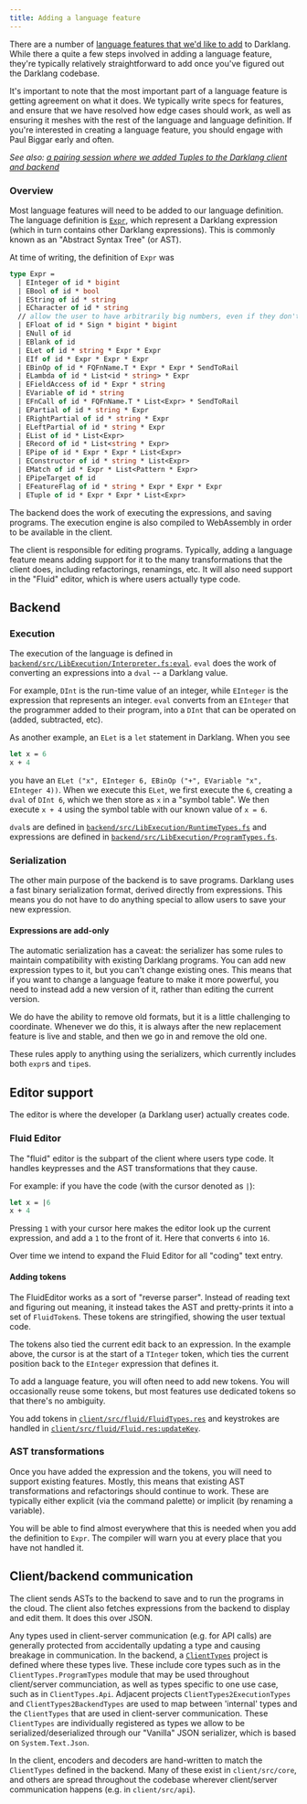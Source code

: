 ```yaml
---
title: Adding a language feature
---
```


There are a number of
[language features that we'd like to add](https://github.com/darklang/dark/issues?q=is%3Aissue+is%3Aopen+label%3Alanguage-feature)
to Darklang. While there a quite a few steps involved in adding a language feature,
they're typically relatively straightforward to add once you've figured out the
Darklang codebase.

It's important to note that the most important part of a language feature is
getting agreement on what it does. We typically write specs for features, and
ensure that we have resolved how edge cases should work, as well as ensuring it
meshes with the rest of the language and language definition. If you're
interested in creating a language feature, you should engage with Paul Biggar
early and often.

_See also:
[a pairing session where we added Tuples to the Darklang client and backend](https://www.youtube.com/watch?v=HZk4yCF8DWQL)_

### Overview

Most language features will need to be added to our language definition. The
language definition is
[`Expr`](https://github.com/darklang/dark/blob/main/backend/src/LibExecution/ProgramTypes.fs),
which represent a Darklang expression (which in turn contains other Darklang
expressions). This is commonly known as an "Abstract Syntax Tree" (or AST).

At time of writing, the definition of `Expr` was

```fsharp
type Expr =
  | EInteger of id * bigint
  | EBool of id * bool
  | EString of id * string
  | ECharacter of id * string
  // allow the user to have arbitrarily big numbers, even if they don't make sense as floats
  | EFloat of id * Sign * bigint * bigint
  | ENull of id
  | EBlank of id
  | ELet of id * string * Expr * Expr
  | EIf of id * Expr * Expr * Expr
  | EBinOp of id * FQFnName.T * Expr * Expr * SendToRail
  | ELambda of id * List<id * string> * Expr
  | EFieldAccess of id * Expr * string
  | EVariable of id * string
  | EFnCall of id * FQFnName.T * List<Expr> * SendToRail
  | EPartial of id * string * Expr
  | ERightPartial of id * string * Expr
  | ELeftPartial of id * string * Expr
  | EList of id * List<Expr>
  | ERecord of id * List<string * Expr>
  | EPipe of id * Expr * Expr * List<Expr>
  | EConstructor of id * string * List<Expr>
  | EMatch of id * Expr * List<Pattern * Expr>
  | EPipeTarget of id
  | EFeatureFlag of id * string * Expr * Expr * Expr
  | ETuple of id * Expr * Expr * List<Expr>
```

The backend does the work of executing the expressions, and saving programs. The
execution engine is also compiled to WebAssembly in order to be available in the
client.

The client is responsible for editing programs. Typically, adding a language
feature means adding support for it to the many transformations that the client
does, including refactorings, renamings, etc. It will also need support in the
"Fluid" editor, which is where users actually type code.

## Backend

### Execution

The execution of the language is defined in
[`backend/src/LibExecution/Interpreter.fs:eval`](https://github.com/darklang/dark/blob/main/backend/src/LibExecution/Interpreter.fs).
`eval` does the work of converting an expressions into a `dval` -- a Darklang value.

For example, `DInt` is the run-time value of an integer, while `EInteger` is the
expression that represents an integer. `eval` converts from an `EInteger` that
the programmer added to their program, into a `DInt` that can be operated on
(added, subtracted, etc).

As another example, an `ELet` is a `let` statement in Darklang. When you see

```fsharp
let x = 6
x + 4
```

you have an `ELet ("x", EInteger 6, EBinOp ("+", EVariable "x", EInteger 4))`.
When we execute this `ELet`, we first execute the `6`, creating a `dval` of
`DInt 6`, which we then store as `x` in a "symbol table". We then execute
`x + 4` using the symbol table with our known value of `x = 6`.

`dval`s are defined in
[`backend/src/LibExecution/RuntimeTypes.fs`](https://github.com/darklang/dark/blob/main/backend/src/LibExecution/RuntimeTypes.fs)
and expressions are defined in
[`backend/src/LibExecution/ProgramTypes.fs`](https://github.com/darklang/dark/blob/main/backend/src/LibExecution/ProgramTypes.fs).

### Serialization

The other main purpose of the backend is to save programs. Darklang uses a fast
binary serialization format, derived directly from expressions. This means you
do not have to do anything special to allow users to save your new expression.

#### Expressions are add-only

The automatic serialization has a caveat: the serializer has some rules to
maintain compatibility with existing Darklang programs. You can add new expression
types to it, but you can't change existing ones. This means that if you want to
change a language feature to make it more powerful, you need to instead add a
new version of it, rather than editing the current version.

We do have the ability to remove old formats, but it is a little challenging to
coordinate. Whenever we do this, it is always after the new replacement feature
is live and stable, and then we go in and remove the old one.

These rules apply to anything using the serializers, which currently includes
both `expr`s and `tipe`s.

## Editor support

The editor is where the developer (a Darklang user) actually creates code.

### Fluid Editor

The "fluid" editor is the subpart of the client where users type code. It
handles keypresses and the AST transformations that they cause.

For example: if you have the code (with the cursor denoted as `|`):

```fsharp
let x = |6
x + 4
```

Pressing `1` with your cursor here makes the editor look up the current
expression, and add a `1` to the front of it. Here that converts `6` into `16`.

Over time we intend to expand the Fluid Editor for all "coding" text entry.

#### Adding tokens

The FluidEditor works as a sort of "reverse parser". Instead of reading text and
figuring out meaning, it instead takes the AST and pretty-prints it into a set
of `FluidToken`s. These tokens are stringified, showing the user textual code.

The tokens also tied the current edit back to an expression. In the example
above, the cursor is at the start of a `TInteger` token, which ties the current
position back to the `EInteger` expression that defines it.

To add a language feature, you will often need to add new tokens. You will
occasionally reuse some tokens, but most features use dedicated tokens so that
there's no ambiguity.

You add tokens in
[`client/src/fluid/FluidTypes.res`](https://github.com/darklang/dark/blob/main/client/src/fluid/FluidTypes.res)
and keystrokes are handled in
[`client/src/fluid/Fluid.res:updateKey`](https://github.com/darklang/dark/blob/main/client/src/fluid/Fluid.res).

### AST transformations

Once you have added the expression and the tokens, you will need to support
existing features. Mostly, this means that existing AST transformations and
refactorings should continue to work. These are typically either explicit (via
the command palette) or implicit (by renaming a variable).

You will be able to find almost everywhere that this is needed when you add the
definition to `Expr`. The compiler will warn you at every place that you have
not handled it.

## Client/backend communication

The client sends ASTs to the backend to save and to run the programs in the
cloud. The client also fetches expressions from the backend to display and edit
them. It does this over JSON.

Any types used in client-server communication (e.g. for API calls) are generally
protected from accidentally updating a type and causing breakage in
communication. In the backend, a
[`ClientTypes`](https://github.com/darklang/dark/blob/main/backend/src/ClientTypes)
project is defined where these types live. These include core types such as in
the `ClientTypes.ProgramTypes` module that may be used throughout client/server
communciation, as well as types specific to one use case, such as in
`ClientTypes.Api`. Adjacent projects `ClientTypes2ExecutionTypes` and
`ClientTypes2BackendTypes` are used to map between 'internal' types and the
`ClientTypes` that are used in client-server communication. These `ClientTypes`
are individually registered as types we allow to be serialized/deserialized
through our "Vanilla" JSON serializer, which is based on `System.Text.Json`.

In the client, encoders and decoders are hand-written to match the `ClientTypes`
defined in the backend. Many of these exist in `client/src/core`, and others are
spread throughout the codebase wherever client/server communication happens
(e.g. in `client/src/api`).
